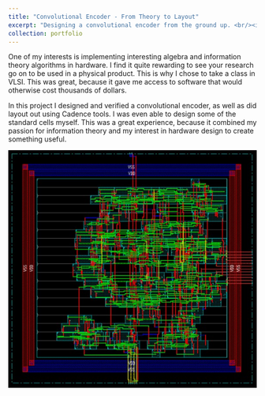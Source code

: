```yaml
---
title: "Convolutional Encoder - From Theory to Layout"
excerpt: "Designing a convolutional encoder from the ground up. <br/><img src='/images/wiring_diagram.jpg'>"
collection: portfolio
---
```


One of my interests is implementing interesting algebra and information theory algorithms in hardware. I find it quite rewarding to see your research go on to be used in a physical product. This is why I chose to take a class in VLSI. This was great, because it gave me access to software that would otherwise cost thousands of dollars. 

In this project I designed and verified a convolutional encoder, as well as did layout out using Cadence tools. I was even able to design some of the standard cells myself. This was a great experience, because it combined my passion for information theory and my interest in hardware design to create something useful. 
<div style="text-align:center"><img src="/images/wiring_diagram.jpg"/></div>
